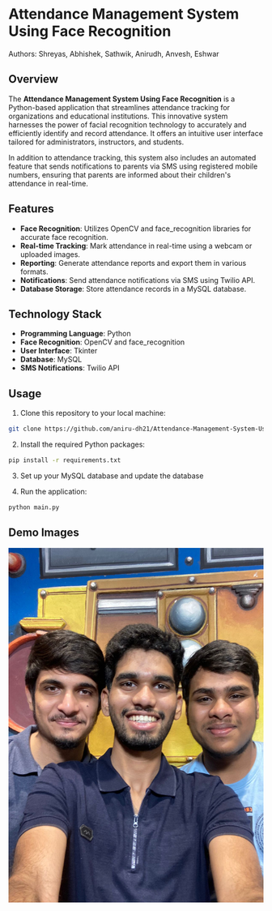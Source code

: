 # Attendance Management System Using Face Recognition

Authors: Shreyas, Abhishek, Sathwik, Anirudh, Anvesh, Eshwar

## Overview

The  **Attendance Management System Using Face Recognition** is a Python-based application that streamlines attendance tracking for organizations and educational institutions. This innovative system harnesses the power of facial recognition technology to accurately and efficiently identify and record attendance. It offers an intuitive user interface tailored for administrators, instructors, and students.

In addition to attendance tracking, this system also includes an automated feature that sends notifications to parents via SMS using registered mobile numbers, ensuring that parents are informed about their children's attendance in real-time.


## Features

- **Face Recognition**: Utilizes OpenCV and face_recognition libraries for accurate face recognition.
- **Real-time Tracking**: Mark attendance in real-time using a webcam or uploaded images.
- **Reporting**: Generate attendance reports and export them in various formats.
- **Notifications**: Send attendance notifications via SMS using Twilio API.
- **Database Storage**: Store attendance records in a MySQL database.

## Technology Stack

- **Programming Language**: Python
- **Face Recognition**: OpenCV and face_recognition
- **User Interface**: Tkinter
- **Database**: MySQL
- **SMS Notifications**: Twilio API

## Usage


1. Clone this repository to your local machine:

```bash
git clone https://github.com/aniru-dh21/Attendance-Management-System-Using-Face-Recognition.git
```


2. Install the required Python packages:

```bash
pip install -r requirements.txt
```


3. Set up your MySQL database and update the database


4. Run the application:


```bash
python main.py
```

## Demo Images

<img src="Attendance3/abhishekgroup.jpeg" alt="Demo Image" width="700" height="700">